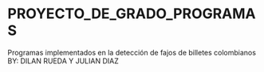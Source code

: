 # PROYECTO_DE_GRADO_PROGRAMAS
Programas implementados en la detección de fajos de billetes colombianos
BY: DILAN RUEDA Y JULIAN DIAZ
